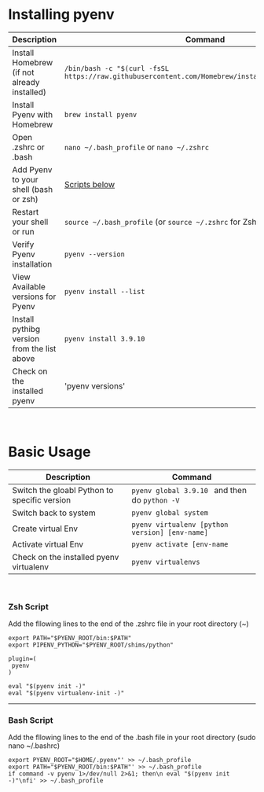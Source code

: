 # Installing pyenv

| Description                                     | Command                                  |
|-------------------------------------------------|------------------------------------------|
| Install Homebrew (if not already installed)     | `/bin/bash -c "$(curl -fsSL https://raw.githubusercontent.com/Homebrew/install/master/install.sh)"` |
| Install Pyenv with Homebrew                     | `brew install pyenv`                    |
| Open .zshrc or .bash                            | ` nano ~/.bash_profile ` or `nano ~/.zshrc `
| Add Pyenv to your shell (bash or zsh)           | [Scripts below](#script)  |
| Restart your shell or run                       | `source ~/.bash_profile` (or `source ~/.zshrc` for Zsh) |
| Verify Pyenv installation                       | `pyenv --version`                        |
| View Available versions for Pyenv               | `pyenv install --list`                        |
| Install pythibg version from the list above     | `pyenv install 3.9.10`                        |
| Check on the installed pyenv                    | 'pyenv versions' |

<br>

# Basic Usage

| Description                                     | Command                                  |
|-------------------------------------------------|------------------------------------------|
| Switch the gloabl Python to specific version    | `pyenv global 3.9.10 ` and then do `python -V` |
| Switch back to system                           | `pyenv global system`                    |
| Create virtual Env                              | `pyenv virtualenv [python version] [env-name]` |
| Activate virtual Env                            | `pyenv activate [env-name` |
| Check on the installed pyenv virtualenv         | `pyenv virtualenvs`|


<br>

 <a name="script"></a>
 ### Zsh Script
 Add the fllowing lines to the end of the .zshrc file in your root directory (~) 
 
 ```export PYENV_ROOT="$HOME/.pyenv"
export PATH="$PYENV_ROOT/bin:$PATH"
export PIPENV_PYTHON="$PYENV_ROOT/shims/python"

plugin=(
  pyenv
)

eval "$(pyenv init -)"
eval "$(pyenv virtualenv-init -)"
```
<hr>

 ### Bash Script
 Add the fllowing lines to the end of the .bash file in your root directory (sudo nano ~/.bashrc)
 
 ```
export PYENV_ROOT="$HOME/.pyenv"' >> ~/.bash_profile
export PATH="$PYENV_ROOT/bin:$PATH"' >> ~/.bash_profile 
if command -v pyenv 1>/dev/null 2>&1; then\n eval "$(pyenv init -)"\nfi' >> ~/.bash_profile

```
